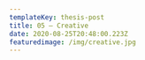 ```yaml
---
templateKey: thesis-post
title: 05 — Creative
date: 2020-08-25T20:48:00.223Z
featuredimage: /img/creative.jpg
---
```

